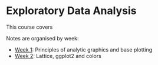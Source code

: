 # Exploratory Data Analysis

This course covers 

Notes are organised by week:

 * [Week 1](week1.md): Principles of analytic graphics and base plotting
 * [Week 2](week2.md): Lattice, ggplot2 and colors
